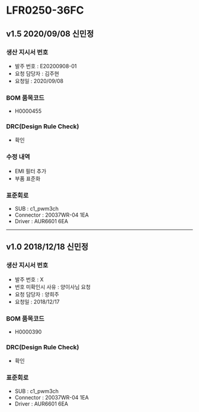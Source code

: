 # LFR0250-36FC

## v1.5 2020/09/08 신민정

### 생산 지시서 번호
* 발주 번호 : E20200908-01
* 요청 담당자 : 김주현
* 요청일 : 2020/09/08

###  BOM 품목코드
* H0000455

### DRC(Design Rule Check)
* 확인

### 수정 내역
* EMI 필터 추가
* 부품 표준화

### 표준회로
* SUB : c1_pwm3ch
* Connector : 20037WR-04 1EA
* Driver : AUR6601 6EA

----------

## v1.0 2018/12/18 신민정

### 생산 지시서 번호
* 발주 번호 : X
* 번호 미확인시 사유 : 양이사님 요청
* 요청 담당자 : 양희주
* 요청일 : 2018/12/17

###  BOM 품목코드
* H0000390

### DRC(Design Rule Check)
* 확인

### 표준회로
* SUB : c1_pwm3ch
* Connector : 20037WR-04 1EA
* Driver : AUR6601 6EA
